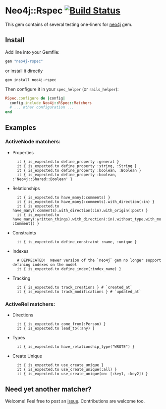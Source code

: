 # Neo4j::Rspec [![Build Status](https://travis-ci.org/sineed/neo4j-rspec.svg?branch=master)](https://travis-ci.org/sineed/neo4j-rspec)

This gem contains of several testing one-liners for [neo4j](https://github.com/neo4jrb/neo4j) gem.

## Install

Add line into your Gemfile:
```ruby
gem "neo4j-rspec"
```
or install it directly

```
gem install neo4j-rspec
```

Then configure it in your `spec_helper` (or `rails_helper`):

```ruby
RSpec.configure do |config|
  config.include Neo4j::RSpec::Matchers
  # ... other configuration ...
end
```

## Examples

### ActiveNode matchers:

- Properties

        it { is_expected.to define_property :general }
        it { is_expected.to define_property :string, :String }
        it { is_expected.to define_property :boolean, :Boolean }
        it { is_expected.to define_property :boolean, :'Neo4j::Shared::Boolean' }
- Relationships

        it { is_expected.to have_many(:comments) }
        it { is_expected.to have_many(:comments).with_direction(:in) }
        it { is_expected.to have_many(:comments).with_direction(:in).with_origin(:post) }
        it { is_expected.to have_many(:written_things).with_direction(:in).without_type.with_model_class([:Post, :Comment]) }
- Constraints

        it { is_expected.to define_constraint :name, :unique }
- Indexes

        # DEPRECATED!  Newer version of the `neo4j` gem no longer support defining indexes on the model
        it { is_expected.to define_index(:index_name) }
- Tracking

        it { is_expected.to track_creations } # `created_at`
        it { is_expected.to track_modifications } # `updated_at`


### ActiveRel matchers:

- Directions

        it { is_expected.to come_from(:Person) }
        it { is_expected.to lead_to(:any) }
- Types

        it { is_expected.to have_relationship_type("WROTE") }

- Create Unique

        it { is_expected.to use_create_unique }
        it { is_expected.to use_create_unique(:all) }
        it { is_expected.to use_create_unique(on: [:key1, :key2]) }


## Need yet another matcher?

Welcome! Feel free to post an [issue](https://github.com/sineed/neo4j-rspec/issues/new). Contributions are welcome too.
